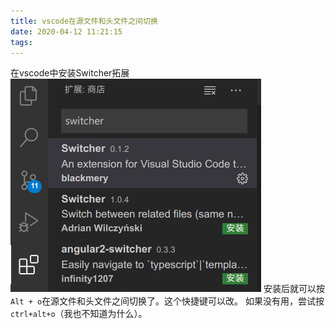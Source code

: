```yaml
---
title: vscode在源文件和头文件之间切换
date: 2020-04-12 11:21:15
tags:
---
```


在vscode中安装Switcher拓展
![在这里插入图片描述](vscode在源文件和头文件之间切换/20200412112019958.png)
安装后就可以按`Alt + o`在源文件和头文件之间切换了。这个快捷键可以改。
如果没有用，尝试按`ctrl+alt+o`（我也不知道为什么）。
